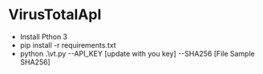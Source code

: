 # VirusTotalApI

- Install Pthon 3
- pip install -r requirements.txt
- python .\vt.py --API_KEY [update with you key] --SHA256 [File Sample SHA256]
